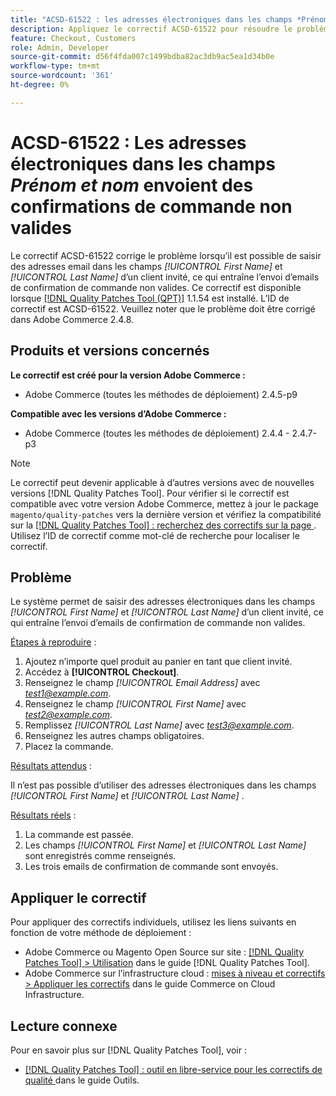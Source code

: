 ```yaml
---
title: "ACSD-61522 : les adresses électroniques dans les champs *Prénom et Nom* envoient des confirmations de commande non valides"
description: Appliquez le correctif ACSD-61522 pour résoudre le problème Adobe Commerce en raison duquel il est possible de saisir des adresses électroniques dans les champs *[!UICONTROL First Name]* et *[!UICONTROL Last Name]* d’un client invité, ce qui entraîne l’envoi d’emails de confirmation de commande non valides.
feature: Checkout, Customers
role: Admin, Developer
source-git-commit: d56f4fda007c1499bdba82ac3db9ac5ea1d34b0e
workflow-type: tm+mt
source-wordcount: '361'
ht-degree: 0%

---
```



# ACSD-61522 : Les adresses électroniques dans les champs *Prénom et nom* envoient des confirmations de commande non valides

Le correctif ACSD-61522 corrige le problème lorsqu’il est possible de saisir des adresses email dans les champs *[!UICONTROL First Name]* et *[!UICONTROL Last Name]* d’un client invité, ce qui entraîne l’envoi d’emails de confirmation de commande non valides. Ce correctif est disponible lorsque [[!DNL Quality Patches Tool (QPT)]](/help/tools/quality-patches-tool/quality-patches-tool-to-self-serve-quality-patches.md) 1.1.54 est installé. L’ID de correctif est ACSD-61522. Veuillez noter que le problème doit être corrigé dans Adobe Commerce 2.4.8.

## Produits et versions concernés

**Le correctif est créé pour la version Adobe Commerce :**

* Adobe Commerce (toutes les méthodes de déploiement) 2.4.5-p9

**Compatible avec les versions d’Adobe Commerce :**

* Adobe Commerce (toutes les méthodes de déploiement) 2.4.4 - 2.4.7-p3

>[!NOTE]
>
>Le correctif peut devenir applicable à d’autres versions avec de nouvelles versions [!DNL Quality Patches Tool]. Pour vérifier si le correctif est compatible avec votre version Adobe Commerce, mettez à jour le package `magento/quality-patches` vers la dernière version et vérifiez la compatibilité sur la [[!DNL Quality Patches Tool] : recherchez des correctifs sur la page ](https://experienceleague.adobe.com/tools/commerce-quality-patches/index.html?lang=fr). Utilisez l’ID de correctif comme mot-clé de recherche pour localiser le correctif.

## Problème

Le système permet de saisir des adresses électroniques dans les champs *[!UICONTROL First Name]* et *[!UICONTROL Last Name]* d’un client invité, ce qui entraîne l’envoi d’emails de confirmation de commande non valides.

<u>Étapes à reproduire</u> :

1. Ajoutez n’importe quel produit au panier en tant que client invité.
1. Accédez à **[!UICONTROL Checkout]**.
1. Renseignez le champ *[!UICONTROL Email Address]* avec *test1@example.com*.
1. Renseignez le champ *[!UICONTROL First Name]* avec *<test2@example.com>*.
1. Remplissez *[!UICONTROL Last Name]* avec *<test3@example.com>*.
1. Renseignez les autres champs obligatoires.
1. Placez la commande.

<u>Résultats attendus</u> :

Il n’est pas possible d’utiliser des adresses électroniques dans les champs *[!UICONTROL First Name]* et *[!UICONTROL Last Name]* .

<u>Résultats réels</u> :

1. La commande est passée.
1. Les champs *[!UICONTROL First Name]* et *[!UICONTROL Last Name]* sont enregistrés comme renseignés.
1. Les trois emails de confirmation de commande sont envoyés.

## Appliquer le correctif

Pour appliquer des correctifs individuels, utilisez les liens suivants en fonction de votre méthode de déploiement :

* Adobe Commerce ou Magento Open Source sur site : [[!DNL Quality Patches Tool] > Utilisation](/help/tools/quality-patches-tool/usage.md) dans le guide [!DNL Quality Patches Tool].
* Adobe Commerce sur l’infrastructure cloud : [mises à niveau et correctifs > Appliquer les correctifs](https://experienceleague.adobe.com/docs/commerce-cloud-service/user-guide/develop/upgrade/apply-patches.html?lang=fr) dans le guide Commerce on Cloud Infrastructure.

## Lecture connexe

Pour en savoir plus sur [!DNL Quality Patches Tool], voir :

* [[!DNL Quality Patches Tool] : outil en libre-service pour les correctifs de qualité ](/help/tools/quality-patches-tool/quality-patches-tool-to-self-serve-quality-patches.md) dans le guide Outils.

